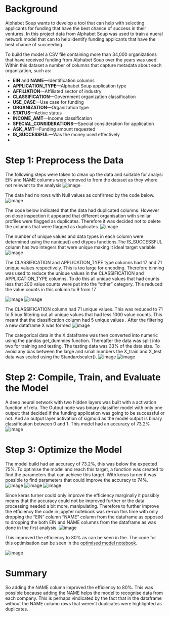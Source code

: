 # Background
Alphabet Soup wants to develop a tool that can help with selecting  applicants for funding that have the best chance of success in their ventures. In this project data from Alphabet Soup was used to train a  nueral network model that can to help identify funding applicants that have the best chance of succeeding.


To build the model a CSV file containing more than 34,000 organizations that have received funding from Alphabet Soup over the years was used. Within this dataset a number of columns that capture metadata about each organization, such as:

* **EIN** and **NAME**—Identification columns
* **APPLICATION_TYPE**—Alphabet Soup application type
* **AFFILIATION**—Affiliated sector of industry
* **CLASSIFICATION**—Government organization classification
* **USE_CASE**—Use case for funding
* **ORGANIZATION**—Organization type
* **STATUS**—Active status
* **INCOME_AMT**—Income classification
* **SPECIAL_CONSIDERATIONS**—Special consideration for application
* **ASK_AMT**—Funding amount requested
* **IS_SUCCESSFUL**—Was the money used effectively
* 
# Step 1: Preprocess the Data
The following steps were taken to clean up the data and suitable for analysi
EIN and NAME columns were removed to from the dataset as they where not relevant to the analysis
 ![image](https://github.com/mayooks/Alphabet-Soup-Funding-Success-Prediction-Model/blob/main/Images/Picture%2033.png)

The data had no rows with Null values as confirmed by the  code below.
![image](https://github.com/mayooks/Alphabet-Soup-Funding-Success-Prediction-Model/blob/main/Images/Picture%201-second.png)

The code below indicated that the data had duplicated columns. However on close inspection it appeared that different organisation with similar profiles were flagged as duplicates. Therefore it was decided not to delete the columns that were flagged as duplicates.
![image](https://github.com/mayooks/Alphabet-Soup-Funding-Success-Prediction-Model/blob/main/Images/Picture%202.png)

The number of unique values and data types in each column were determined using the nunique() and dtypes functions.The IS_SUCCESSFUL column has two integers that were unique making it ideal target variable             ![image](https://github.com/mayooks/Alphabet-Soup-Funding-Success-Prediction-Model/blob/main/Images/Picture%203.png)

The CLASSIFICATION and APPLICATION_TYPE type columns had 17 and 71 unique values respectively. This is too large for encoding. Therefore binning was used to reduce the unique values in the CLASSIFICATION and APPLICATION_TYPE columns. To do this all unique values that had counts less that 200 value counts were put into the “other” category. This reduced the value counts in this column to 9 from 17

![image](https://github.com/mayooks/Alphabet-Soup-Funding-Success-Prediction-Model/blob/main/Images/Picture%204.png)
![image](https://github.com/mayooks/Alphabet-Soup-Funding-Success-Prediction-Model/blob/main/Images/Picture%205.png)

The CLASSIFICATION column had 71 unique values. This was reduced to 71 to 5 buy filtering out all unique values that had less 1000 value counts. This meant that the classification column had 5 unique values . After the filtering a new dataframe X was formed
![image](https://github.com/mayooks/Alphabet-Soup-Funding-Success-Prediction-Model/blob/main/Images/Picture%206.png)

The categorical data in the X dataframe was then converted into numeric using the pandas get_dummies function.  Thereafter the data was split into two for training and testing. The testing data was 33% of the data size. To avoid any bias between the large and small numbers the X_train and X_test data was scaled using the Standardscaler().
![image](https://github.com/mayooks/Alphabet-Soup-Funding-Success-Prediction-Model/blob/main/Images/Picture%207.png)
![image](https://github.com/mayooks/Alphabet-Soup-Funding-Success-Prediction-Model/blob/main/Images/Picture%208.png)

# Step 2: Compile, Train, and Evaluate the Model

A deep neural network with two hidden layers was built with a activation function of relu. The Output node was binary classifier model with only one output: that decided if the funding application was going to be successful or not. And an output layer activation of sigmoid as the model output is binary classification between 0 and 1. This model had an accuracy of 73.2%
![image](https://github.com/mayooks/Alphabet-Soup-Funding-Success-Prediction-Model/blob/main/Images/Picture%209.png)

# Step 3: Optimize the Model
The model build had an accuracy of 73.2%, this was below the expected 75%. To optimise the model and reach this target, a function was created to find the parameters that can achieve this target. With keras turner it was possible to find parameters that could improve the accuracy to 74%. 
![image](https://github.com/mayooks/Alphabet-Soup-Funding-Success-Prediction-Model/blob/main/Images/Picture%2010.png)
![image](https://github.com/mayooks/Alphabet-Soup-Funding-Success-Prediction-Model/blob/main/Images/Picture%2011.png)
![image](https://github.com/mayooks/Alphabet-Soup-Funding-Success-Prediction-Model/blob/main/Images/Picture%2012.png)

Since keras turner could only improve the efficiency marginally it possibly means that the accuracy could not be improved further or the data processing needed a bit more. manipulating.  Therefore to further improve the efficiency the  code in jupyter notebook was re-run this time with only  dropping  the “EIN” column “NAME” column from the dataframe as opposed to dropping the both EIN and NAME columns from the dataframe as was done in the first analysis. 
![image](https://github.com/mayooks/Alphabet-Soup-Funding-Success-Prediction-Model/blob/main/Images/Picture%2013.png)

This improved the efficiency to 80% as can be seen in the. The code for this optimisation can be seen in the <a href="https://github.com/mayooks/Alphabet-Soup-Funding-Success-Prediction-Model/blob/main/notebooks/ML_Starter_Code_optimised2.ipynb">optimised model notebook</a>. 
 
![image](https://github.com/mayooks/Alphabet-Soup-Funding-Success-Prediction-Model/blob/main/Images/Picture%2014.png)

# Summary

So adding the NAME column improved the efficiency to 80%. This was possible because adding the NAME helps the model to recognise data from each company. This is perhaps vindicated by the fact that in the dataframe without the NAME column rows  that weren’t duplicates were highlighted as duplicates.

